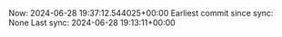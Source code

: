 Now: 2024-06-28 19:37:12.544025+00:00 Earliest commit since sync: None Last sync: 2024-06-28 19:13:11+00:00
